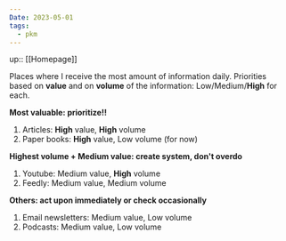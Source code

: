 ```yaml
---
Date: 2023-05-01
tags:
  - pkm
---
```

up:: [[Homepage]]

Places where I receive the most amount of information daily. Priorities based on **value** and on **volume** of the information: Low/Medium/**High** for each.


**Most valuable: prioritize!!**
1. Articles: **High** value, **High** volume
2. Paper books: **High** value, Low volume (for now)

**Highest volume + Medium value: create system, don't overdo**
1. Youtube: Medium value, **High** volume
2. Feedly: Medium value, Medium volume

**Others: act upon immediately or check occasionally**
1. Email newsletters: Medium value, Low volume
2. Podcasts: Medium value, Low volume

